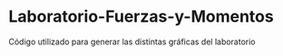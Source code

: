 # Laboratorio-Fuerzas-y-Momentos
Código utilizado para generar las distintas gráficas del laboratorio
